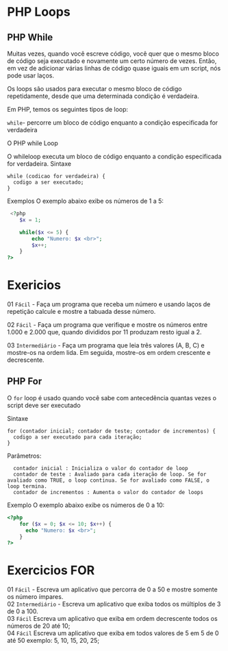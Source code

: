 # PHP Loops 

## PHP While

Muitas vezes, quando você escreve código, você quer que o mesmo bloco de código seja executado e novamente um certo número de vezes. Então, em vez de adicionar várias linhas de código quase iguais em um script, nós pode usar laços.

Os loops são usados ​​para executar o mesmo bloco de código repetidamente, desde que uma determinada condição é verdadeira.

Em PHP, temos os seguintes tipos de loop:

```while```- percorre um bloco de código enquanto a condição especificada for verdadeira </br>


O PHP while Loop

O whileloop executa um bloco de código enquanto a condição especificada for verdadeira.
Sintaxe
```
while (codicao for verdadeira) {
  codigo a ser executado;
}
```
Exemplos
O exemplo abaixo exibe os números de 1 a 5:
```php
 <?php
    $x = 1;

    while($x <= 5) {
        echo "Numero: $x <br>";
        $x++;
    }
?> 
```



# Exericios
01 ```Fácil``` - Faça um programa que receba um número e usando laços de repetição calcule e mostre a tabuada desse número.

02 ```Fácil``` - Faça um programa que verifique e mostre os números entre 1.000 e 2.000 que, quando divididos por 11 produzam resto igual a 2.

03 ```Intermediário``` - Faça um programa que leia três valores (A, B, C) e mostre-os na ordem lida.  Em seguida, mostre-os em ordem crescente e decrescente.

## PHP For

O ```for``` loop é usado quando você sabe com antecedência quantas vezes o script deve ser executado


Sintaxe
```
for (contador inicial; contador de teste; contador de incrementos) {
  codigo a ser executado para cada iteração;
}
```

Parâmetros:
```
  contador inicial : Inicializa o valor do contador de loop
  contador de teste : Avaliado para cada iteração de loop. Se for avaliado como TRUE, o loop continua. Se for avaliado como FALSE, o loop termina.
  contador de incrementos : Aumenta o valor do contador de loops
```

Exemplo
O exemplo abaixo exibe os números de 0 a 10:
```php
<?php
    for ($x = 0; $x <= 10; $x++) {
      echo "Numero: $x <br>";
    }
?>
```

# Exercicios FOR
01 ```Fácil``` - Escreva um aplicativo que percorra de 0 a 50 e mostre somente os número ímpares.</br>
02 ```Intermediário``` - Escreva um aplicativo que exiba todos os múltiplos de 3 de 0 a 100.</br>
03 ```Fácil``` Escreva um aplicativo que exiba em ordem decrescente todos os números de 20 até 10;</br>
04 ```Fácil``` Escreva um aplicativo que exiba em todos valores de 5 em 5 de 0 até 50 exemplo: 5, 10, 15, 20, 25;</br>